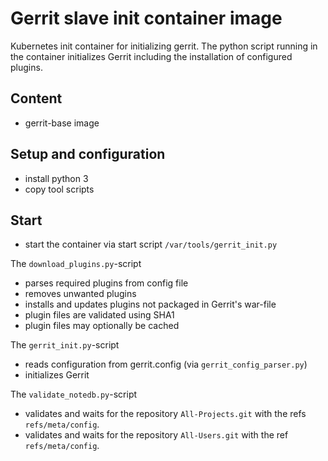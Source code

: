 # Gerrit slave init container image

Kubernetes init container for initializing gerrit. The python script running in
the container initializes Gerrit including the installation of configured
plugins.

## Content

* gerrit-base image

## Setup and configuration

* install python 3
* copy tool scripts

## Start

* start the container via start script `/var/tools/gerrit_init.py`

The `download_plugins.py`-script

* parses required plugins from config file
* removes unwanted plugins
* installs and updates plugins not packaged in Gerrit's war-file
* plugin files are validated using SHA1
* plugin files may optionally be cached

The `gerrit_init.py`-script

* reads configuration from gerrit.config (via `gerrit_config_parser.py`)
* initializes Gerrit

The `validate_notedb.py`-script

* validates and waits for the repository `All-Projects.git` with the refs
`refs/meta/config`.
* validates and waits for the repository `All-Users.git` with the ref
`refs/meta/config`.
